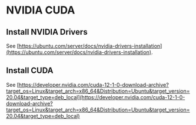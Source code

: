 # NVIDIA CUDA

## Install NVIDIA Drivers

See [https://ubuntu.com/server/docs/nvidia-drivers-installation](https://ubuntu.com/server/docs/nvidia-drivers-installation).

## Install CUDA

See [https://developer.nvidia.com/cuda-12-1-0-download-archive?target_os=Linux&target_arch=x86_64&Distribution=Ubuntu&target_version=20.04&target_type=deb_local](https://developer.nvidia.com/cuda-12-1-0-download-archive?target_os=Linux&target_arch=x86_64&Distribution=Ubuntu&target_version=20.04&target_type=deb_local)
